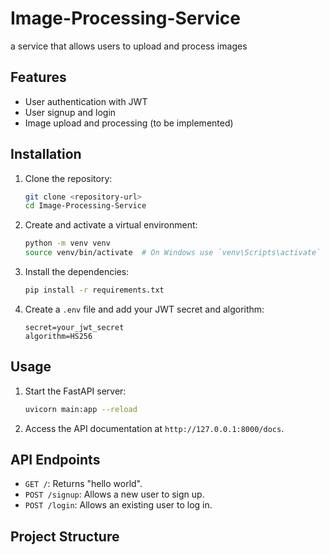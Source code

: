 # Image-Processing-Service

a service that allows users to upload and process images

## Features

- User authentication with JWT
- User signup and login
- Image upload and processing (to be implemented)

## Installation

1. Clone the repository:

    ```sh
    git clone <repository-url>
    cd Image-Processing-Service
    ```

2. Create and activate a virtual environment:

    ```sh
    python -m venv venv
    source venv/bin/activate  # On Windows use `venv\Scripts\activate`
    ```

3. Install the dependencies:

    ```sh
    pip install -r requirements.txt
    ```

4. Create a `.env` file and add your JWT secret and algorithm:

    ```
    secret=your_jwt_secret
    algorithm=HS256
    ```

## Usage

1. Start the FastAPI server:

    ```sh
    uvicorn main:app --reload
    ```

2. Access the API documentation at `http://127.0.0.1:8000/docs`.

## API Endpoints

- `GET /`: Returns "hello world".
- `POST /signup`: Allows a new user to sign up.
- `POST /login`: Allows an existing user to log in.

## Project Structure
